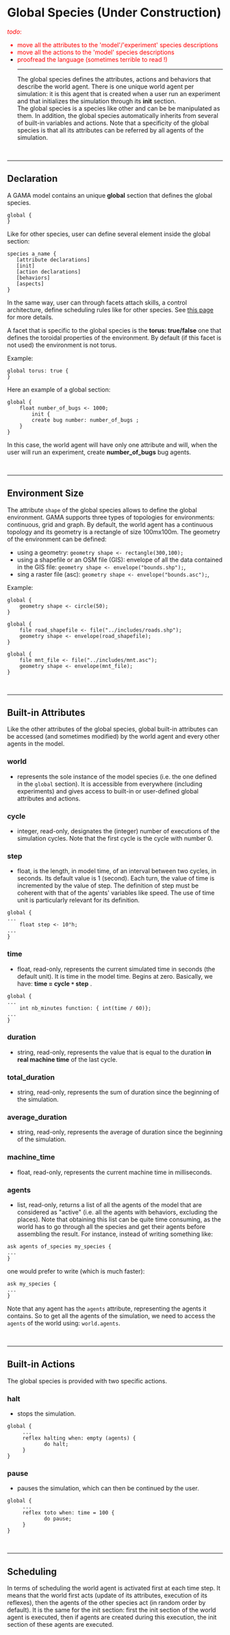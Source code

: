 # Global Species (Under Construction)
<font color='red'><i>todo</i>:<br>
<ul><li>move all the attributes to the 'model'/'experiment' species descriptions<br>
</li><li>move all the actions to the 'model' species descriptions<br>
</li><li>proofread the language (sometimes terrible to read !)<br>
</font>
<hr />
The global species defines the attributes, actions and behaviors that describe the world agent. There is one unique world agent per simulation: it is this agent that is created when a user run an experiment and that initializes the simulation through its <b>init</b> section.<br>
The global species is a species like other and can be be manipulated as them. In addition, the global species automatically inherits from several of built-in variables and actions. Note that a specificity of the global species is that all its attributes can be referred by all agents of the simulation.</li></ul>



<br />

---

## Declaration
A GAMA model contains an unique **global** section that defines the global species.

```
global {
}
```

Like for other species, user can define several element inside the global section:

```
species a_name {
   [attribute declarations]
   [init]
   [action declarations]
   [behaviors]
   [aspects]
}
```

In the same way, user can through facets attach skills, a control architecture, define scheduling rules like for other species. See [this page](G__DefiningSpecies) for more details.

A facet that is specific to the global species is the **torus: true/false** one that defines the toroidal properties of the environment.  By default (if this facet is not used) the environment is not torus.

Example:
```
global torus: true {
}
```

Here an example of a global section:
```
global {
	float number_of_bugs <- 1000;
        init {
		create bug number: number_of_bugs ;
	}
}
```

In this case, the world agent will have only one attribute and will, when the user will run an experiment, create **number\_of\_bugs** bug agents.

<br />

---

## Environment Size

The attribute `shape` of the global species allows to define the global environment. GAMA supports three types of topologies for environments: continuous, grid and graph. By default, the world agent has a continuous topology and its geometry is a rectangle of size 100mx100m. The geometry of the environment can be defined:
  * using a geometry: `geometry shape <- rectangle(300,100);`
  * using a shapefile or an OSM file (GIS): envelope of all the data contained in the GIS file: `geometry shape <- envelope("bounds.shp");`,
  * sing a raster file (asc): `geometry shape <- envelope("bounds.asc");`,

Example:

```
global {
	geometry shape <- circle(50);
}
```

```
global {
	file road_shapefile <- file("../includes/roads.shp");
	geometry shape <- envelope(road_shapefile);
}
```

```
global {
	file mnt_file <- file("../includes/mnt.asc");
	geometry shape <- envelope(mnt_file);
}
```

<br />

---

## Built-in Attributes

Like the other attributes of the global species, global built-in attributes can be accessed (and sometimes modified) by the world agent and every other agents in the model.

### world
  * represents the sole instance of the model species (i.e. the one defined in the `global` section). It is accessible from everywhere (including experiments) and gives access to built-in or user-defined global attributes and actions.

### cycle
  * integer, read-only, designates the (integer) number of executions of the simulation cycles. Note that the first cycle is the cycle with number 0.


### step
  * float,  is the length, in model time, of an interval between two cycles, in seconds. Its default value is 1 (second). Each turn, the value of time is incremented by the value of step. The definition of step must be coherent with that of the agents' variables like speed. The use of time unit is particularly relevant for its definition.

```
global {
...
    float step <- 10°h;
...
}
```

### time
  * float, read-only, represents the current simulated time in seconds (the default unit). It is time in the model time. Begins at zero. Basically, we have:   **time = cycle `*` step**  .

```
global {
...
    int nb_minutes function: { int(time / 60)};
...
}
```

### duration
  * string, read-only, represents the value that is equal to the duration **in real machine time** of the last cycle.

### total\_duration
  * string, read-only, represents the sum of duration since the beginning of the simulation.

### average\_duration
  * string, read-only, represents the average of duration since the beginning of the simulation.

### machine\_time
  * float, read-only, represents the current machine time in milliseconds.

### agents
  * list, read-only, returns a list of all the agents of the model that are considered as "active" (i.e. all the agents with behaviors, excluding the places). Note that obtaining this list can be quite time consuming, as the world has to go through all the species and get their agents before assembling the result. For instance, instead of writing something like:

```
ask agents of_species my_species {
...
}
```

one would prefer to write (which is much faster):

```
ask my_species {
...
}
```
Note that any agent has the `agents` attribute, representing the agents it contains. So to get all the agents of the simulation, we need to access the `agents` of the world using: `world.agents`.

<br />

---

## Built-in Actions
The global species is provided with two specific actions.

### halt
  * stops the simulation.

```
global {
     ...
     reflex halting when: empty (agents) {
            do halt;
     }
}
```

### pause
  * pauses the simulation, which can then be continued by the user.

```
global {
     ...
     reflex toto when: time = 100 {
            do pause;
     }
}
```

<br />

---

## Scheduling
In terms of scheduling the world agent is activated first at each time step. It means that the world first acts (update of its attributes, execution of its reflexes), then the agents of the other species act (in random order by default).
It is the same for the init section: first the init section of the world agent is executed, then if agents are created during this execution, the init section of these agents are executed.